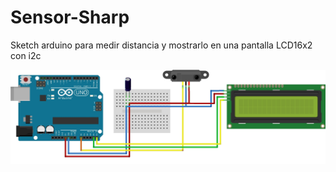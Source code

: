 # Sensor-Sharp
Sketch arduino para medir distancia y mostrarlo en una pantalla LCD16x2 con i2c

![alt tag](https://github.com/TalosElectronics1/Sensor-Sharp/blob/master/Diagramas/Diagrama%20sharp_bb.jpg)
